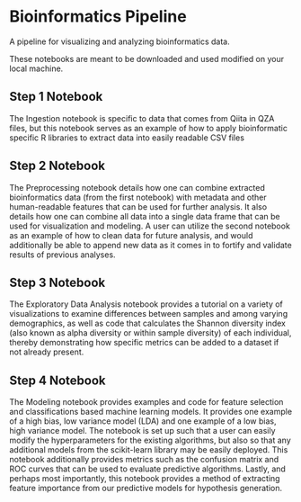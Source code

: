 # Bioinformatics Pipeline
A pipeline for visualizing and analyzing bioinformatics data.

These notebooks are meant to be downloaded and used modified on your local machine.

## Step 1 Notebook
The Ingestion notebook is specific to data that comes from Qiita in QZA files, but this notebook serves as an example of how to apply bioinformatic specific R libraries to extract data into easily readable CSV files


## Step 2 Notebook
The Preprocessing notebook details how one can combine extracted bioinformatics data (from the first notebook) with metadata and other human-readable features that can be used for further analysis. It also details how one can combine all data into a single data frame that can be used for visualization and modeling. A user can utilize the second notebook as an example of how to clean data for future analysis, and would additionally be able to append new data as it comes in to fortify and validate results of previous analyses. 

## Step 3 Notebook

The Exploratory Data Analysis notebook provides a tutorial on a variety of visualizations to examine differences between samples and among varying demographics, as well as code that calculates the Shannon diversity index (also known as alpha diversity or within sample diversity) of each individual, thereby demonstrating how specific metrics can be added to a dataset if not already present. 

## Step 4 Notebook
The Modeling notebook provides examples and code for feature selection and classifications based machine learning models. It provides one example of a high bias, low variance model (LDA) and one example of a low bias, high variance model. The notebook is set up such that a user can easily modify the hyperparameters for the existing algorithms, but also so that any additional models from the scikit-learn library may be easily deployed. This notebook additionally provides metrics such as the confusion matrix and ROC curves that can be used to evaluate predictive algorithms. Lastly, and perhaps most importantly, this notebook provides a method of extracting feature importance from our predictive models for hypothesis generation. 
